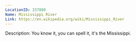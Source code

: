 ```yaml
---
LocationID: 337880
Name: Mississippi River
Link: https://en.wikipedia.org/wiki/Mississippi_River 
---
```


Description:
You know it, you can spell it, it's the Mississippi.
